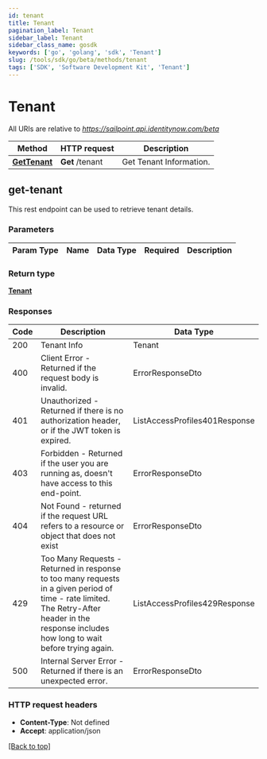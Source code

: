 ```yaml
---
id: tenant
title: Tenant
pagination_label: Tenant
sidebar_label: Tenant
sidebar_class_name: gosdk
keywords: ['go', 'golang', 'sdk', 'Tenant'] 
slug: /tools/sdk/go/beta/methods/tenant
tags: ['SDK', 'Software Development Kit', 'Tenant']
---
```



# Tenant

All URIs are relative to *https://sailpoint.api.identitynow.com/beta*

Method | HTTP request | Description
------------- | ------------- | -------------
[**GetTenant**](#get-tenant) | **Get** /tenant | Get Tenant Information.



## get-tenant


This rest endpoint can be used to retrieve tenant details.

### Parameters 
Param Type | Name | Data Type | Required  | Description
------------- | ------------- | ------------- | ------------- | ------------- 

	
### Return type

[**Tenant**](../models/tenant)

### Responses
Code | Description  | Data Type
------------- | ------------- | -------------
200 | Tenant Info | Tenant
400 | Client Error - Returned if the request body is invalid. | ErrorResponseDto
401 | Unauthorized - Returned if there is no authorization header, or if the JWT token is expired. | ListAccessProfiles401Response
403 | Forbidden - Returned if the user you are running as, doesn&#39;t have access to this end-point. | ErrorResponseDto
404 | Not Found - returned if the request URL refers to a resource or object that does not exist | ErrorResponseDto
429 | Too Many Requests - Returned in response to too many requests in a given period of time - rate limited. The Retry-After header in the response includes how long to wait before trying again. | ListAccessProfiles429Response
500 | Internal Server Error - Returned if there is an unexpected error. | ErrorResponseDto


### HTTP request headers

- **Content-Type**: Not defined
- **Accept**: application/json

[[Back to top]](#) 

